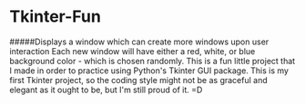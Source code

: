 # Tkinter-Fun
#####Displays a window which can create more windows upon user interaction
Each new window will have either a red, white, or blue background color - which is chosen randomly. This is a fun little project that I made in order to practice using Python's Tkinter GUI package. This is my first Tkinter project, so the coding style might not be as graceful and elegant as it ought to be, but I'm still proud of it. =D
